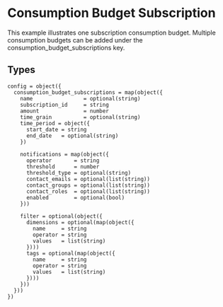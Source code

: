 # Consumption Budget Subscription

This example illustrates one subscription consumption budget. Multiple consumption budgets can be added under the consumption_budget_subscriptions key.

## Types

```hcl
config = object({
  consumption_budget_subscriptions = map(object({
    name                = optional(string)
    subscription_id     = string
    amount              = number
    time_grain          = optional(string)
    time_period = object({
      start_date = string
      end_date   = optional(string)
    })

    notifications = map(object({
      operator       = string
      threshold      = number
      threshold_type = optional(string)
      contact_emails = optional(list(string))
      contact_groups = optional(list(string))
      contact_roles  = optional(list(string))
      enabled        = optional(bool)
    }))

    filter = optional(object({
      dimensions = optional(map(object({
        name     = string
        operator = string
        values   = list(string)
      })))
      tags = optional(map(object({
        name     = string
        operator = string
        values   = list(string)
      })))
    }))
  }))
})
```